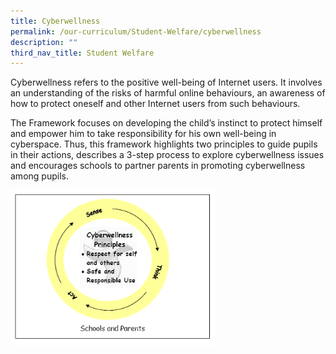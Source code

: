 ```yaml
---
title: Cyberwellness
permalink: /our-curriculum/Student-Welfare/cyberwellness
description: ""
third_nav_title: Student Welfare
---
```




Cyberwellness refers to the positive well-being of Internet users. It involves an understanding of the risks of harmful online behaviours, an awareness of how to protect oneself and other Internet users from such behaviours.  
  
The Framework focuses on developing the child’s instinct to protect himself and empower him to take responsibility for his own well-being in cyberspace. Thus, this framework highlights two principles to guide pupils in their actions, describes a 3-step process to explore cyberwellness issues and encourages schools to partner parents in promoting cyberwellness among pupils.

<img src="/images/cw.png" 
     style="width:65%">
